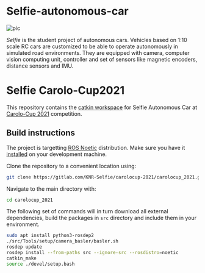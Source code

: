 # Selfie-autonomous-car
![pic](/uploads/62db4f1809915f5a58a848fd77c937ac/overview.jpg)

*Selfie* is the student project of autonomous cars. Vehicles based on 1:10 scale RC cars are customized to be able
to operate autonomously in simulated road environments. They are equipped with camera, computer vision computing unit,
controller and set of sensors like magnetic encoders, distance sensors and IMU.

# Selfie Carolo-Cup2021

This repository contains the [catkin workspace](http://wiki.ros.org/catkin/workspaces) for Selfie Autonomous Car
at [Carolo-Cup 2021](https://wiki.ifr.ing.tu-bs.de/carolocup/news) competition.

## Build instructions

The project is targetting [ROS Noetic](http://wiki.ros.org/noetic) distribution. Make
sure you have it [installed](http://wiki.ros.org/noetic/Installation) on your development machine.

Clone the repository to a convenient location using:

```bash
git clone https://gitlab.com/KNR-Selfie/carolocup-2021/carolocup_2021.git
```

Navigate to the main directory with:

```bash
cd carolocup_2021
```

The following set of commands will in turn download all external dependencies, build the packages in
`src` directory and include them in your environment.

```bash
sudo apt install python3-rosdep2
./src/Tools/setup/camera_basler/basler.sh
rosdep update
rosdep install --from-paths src --ignore-src --rosdistro=noetic
catkin_make
source ./devel/setup.bash
